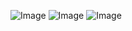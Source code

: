 ![Image](https://github.com/user-attachments/assets/85c0f30b-fcc7-4676-8f46-70aa2a2bf81f)
![Image](https://github.com/user-attachments/assets/2029d49e-5d48-418b-83d7-8c7ee10f705d)
![Image](https://github.com/user-attachments/assets/8043248e-efa7-487b-8399-3d5f0750028c)
